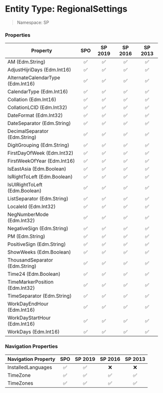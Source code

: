 # Entity Type: RegionalSettings

> Namespace: SP

### Properties

Property | SPO | SP 2019 | SP 2016 | SP 2013
----------|:---:|:-------:|:-------:|:-------:
AM (Edm.String) | ✅ | ✅ | ✅ | ✅
AdjustHijriDays (Edm.Int16) | ✅ | ✅ | ✅ | ✅
AlternateCalendarType (Edm.Int16) | ✅ | ✅ | ✅ | ✅
CalendarType (Edm.Int16) | ✅ | ✅ | ✅ | ✅
Collation (Edm.Int16) | ✅ | ✅ | ✅ | ✅
CollationLCID (Edm.Int32) | ✅ | ✅ | ✅ | ✅
DateFormat (Edm.Int32) | ✅ | ✅ | ✅ | ✅
DateSeparator (Edm.String) | ✅ | ✅ | ✅ | ✅
DecimalSeparator (Edm.String) | ✅ | ✅ | ✅ | ✅
DigitGrouping (Edm.String) | ✅ | ✅ | ✅ | ✅
FirstDayOfWeek (Edm.Int32) | ✅ | ✅ | ✅ | ✅
FirstWeekOfYear (Edm.Int16) | ✅ | ✅ | ✅ | ✅
IsEastAsia (Edm.Boolean) | ✅ | ✅ | ✅ | ✅
IsRightToLeft (Edm.Boolean) | ✅ | ✅ | ✅ | ✅
IsUIRightToLeft (Edm.Boolean) | ✅ | ✅ | ✅ | ✅
ListSeparator (Edm.String) | ✅ | ✅ | ✅ | ✅
LocaleId (Edm.Int32) | ✅ | ✅ | ✅ | ✅
NegNumberMode (Edm.Int32) | ✅ | ✅ | ✅ | ✅
NegativeSign (Edm.String) | ✅ | ✅ | ✅ | ✅
PM (Edm.String) | ✅ | ✅ | ✅ | ✅
PositiveSign (Edm.String) | ✅ | ✅ | ✅ | ✅
ShowWeeks (Edm.Boolean) | ✅ | ✅ | ✅ | ✅
ThousandSeparator (Edm.String) | ✅ | ✅ | ✅ | ✅
Time24 (Edm.Boolean) | ✅ | ✅ | ✅ | ✅
TimeMarkerPosition (Edm.Int32) | ✅ | ✅ | ✅ | ✅
TimeSeparator (Edm.String) | ✅ | ✅ | ✅ | ✅
WorkDayEndHour (Edm.Int16) | ✅ | ✅ | ✅ | ✅
WorkDayStartHour (Edm.Int16) | ✅ | ✅ | ✅ | ✅
WorkDays (Edm.Int16) | ✅ | ✅ | ✅ | ✅

### Navigation Properties

Navigation Property | SPO | SP 2019 | SP 2016 | SP 2013
----------|:---:|:-------:|:-------:|:-------:
InstalledLanguages | ✅ | ✅ | ❌ | ❌
TimeZone | ✅ | ✅ | ✅ | ✅
TimeZones | ✅ | ✅ | ✅ | ✅